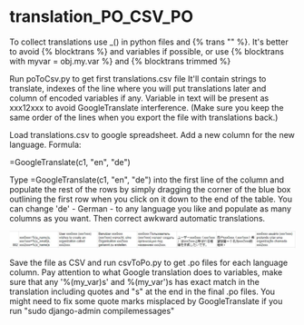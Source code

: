# translation_PO_CSV_PO

To collect translations use \_() in python files and {% trans "" %}. It's better to avoid {% blocktrans %} and variables if possible, or use {% blocktrans with myvar = obj.my.var %} and {% blocktrans trimmed %}

Run poToCsv.py to get first translations.csv file
It'll contain strings to translate, indexes of the line where you will put translations later and column of encoded variables if any. Variable in text will be present as xxx12xxx to avoid GoogleTranslate interference.
(Make sure you keep the same order of the lines when you export the file with translations back.)

Load translations.csv to google spreadsheet. Add a new column for the new language. Formula:

=GoogleTranslate(c1, "en", "de")

Type =GoogleTranslate(c1, "en", "de")  into the first line of the column and populate the rest of the rows by simply dragging the corner of the blue box outlining the first row when you click on it down to the end of the table. You can change 'de' - German - to any language you like and populate as many columns as you want. Then correct awkward automatic translations. 

<img src="https://raw.githubusercontent.com/Dodotree/translation_PO_CSV_PO/master/translation_vars.JPG">

Save the file as CSV and run csvToPo.py to get .po files for each language column. Pay attention to what Google translation does to variables, make sure that any '%(my_var)s' and %(my_var')s has exact match in the translation including quotes and "s" at the end in the final .po files. You might need to fix some quote marks misplaced by GoogleTranslate if you run "sudo django-admin compilemessages"

